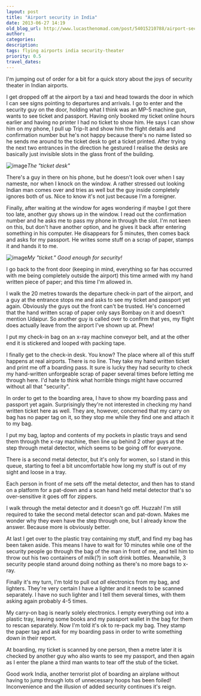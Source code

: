 ```yaml
---
layout: post
title: "Airport security in India"
date: 2013-06-27 14:19
old_blog_url: http://www.lucasthenomad.com/post/54015210788/airport-security-in-india
author: 
categories: 
description: 
tags: flying airports india security-theater
priority: 0.5
travel_dates: 
---
```


I'm jumping out of order for a bit for a quick story about the joys of security theater in Indian airports.

I get dropped off at the airport by a taxi and head towards the door in which I can see signs pointing to departures and arrivals. I go to enter and the security guy on the door, holding what I think was an MP-5 machine gun, wants to see ticket and passport. Having only booked my ticket online hours earlier and having no printer I had no ticket to show him. He says I can show him on my phone, I pull up Trip-It and show him the flight details and confirmation number but he's not happy because there's no name listed so he sends me around to the ticket desk to get a ticket printed. After trying the next two entrances in the direction he gestured I realise the desks are basically just invisible slots in the glass front of the building.

<p class="flickr-image-container"><span class="polaroid"><img alt="image" src="http://media.tumblr.com/c4788b345ab4feb2d6068e42b1a3a8af/tumblr_inline_mp223quYeM1qz4rgp.jpg" /><em>The "ticket desk"</em></span></p>

There's a guy in there on his phone, but he doesn't look over when I say nameste, nor when I knock on the window. A rather stressed out looking Indian man comes over and tries as well but the guy inside completely ignores both of us. Nice to know it's not just because I'm a foreigner.

<!-- more -->

Finally, after waiting at the window for ages wondering if maybe I got there too late, another guy shows up in the window. I read out the confirmation number and he asks me to pass my phone in through the slot. I'm not keen on this, but don't have another option, and he gives it back after entering something in his computer. He disappears for 5 minutes, then comes back and asks for my passport. He writes some stuff on a scrap of paper, stamps it and hands it to me.

<p class="flickr-image-container"><span class="polaroid"><img alt="image" src="http://media.tumblr.com/02c46cf105235e680b369095becfc110/tumblr_inline_mp227gohr21qz4rgp.jpg" /><em>My "ticket." Good enough for security!</em></span></p>

I go back to the front door (keeping in mind, everything so far has occurred with me being completely outside the airport) this time armed with my hand written piece of paper; and this time I'm allowed in.

I walk the 20 metres towards the departure check-in part of the airport, and a guy at the entrance stops me and asks to see my ticket and passport yet again. Obviously the guys out the front can't be trusted. He's concerned that the hand written scrap of paper only says Bombay on it and doesn't mention Udaipur. So another guy is called over to confirm that yes, my flight does actually leave from the airport I've shown up at. Phew!

I put my check-in bag on an x-ray machine conveyor belt, and at the other end it is stickered and looped with packing tape.

I finally get to the check-in desk. You know? The place where all of this stuff happens at real airports. There is no line. They take my hand written ticket and print me off a boarding pass. It sure is lucky they had security to check my hand-written unforgeable scrap of paper several times before letting me through here. I'd hate to think what horrible things might have occurred without all that "security".

In order to get to the boarding area, I have to show my boarding pass and passport yet again. Surprisingly they're not interested in checking my hand written ticket here as well. They are, however, concerned that my carry on bag has no paper tag on it, so they stop me while they find one and attach it to my bag.

I put my bag, laptop and contents of my pockets in plastic trays and send them through the x-ray machine, then line up behind 2 other guys at the step through metal detector, which seems to be going off for everyone.

There is a second metal detector, but it's only for women, so I stand in this queue, starting to feel a bit uncomfortable how long my stuff is out of my sight and loose in a tray.

Each person in front of me sets off the metal detector, and then has to stand on a platform for a pat-down and a scan hand held metal detector that's so over-sensitive it goes off for zippers.

I walk through the metal detector and it doesn't go off. Huzzah! I'm still required to take the second metal detector scan and pat-down. Makes me wonder why they even have the step through one, but I already know the answer. Because more is obviously better.

At last I get over to the plastic tray containing my stuff, and find my bag has been taken aside. This means I have to wait for 10 minutes while one of the security people go through the bag of the man in front of me, and tell him to throw out his two containers of milk(?) in soft drink bottles. Meanwhile, 3 security people stand around doing nothing as there's no more bags to x-ray.

Finally it's my turn, I'm told to pull out _all_ electronics from my bag, and lighters. They're very certain I have a lighter and it needs to be scanned separately. I have no such lighter and I tell them several times, with them asking again probably 4-5 times.

My carry-on bag is nearly solely electronics. I empty everything out into a plastic tray, leaving some books and my passport wallet in the bag for them to rescan separately. Now I'm told it's ok to re-pack my bag. They stamp the paper tag and ask for my boarding pass in order to write something down in their report.

At boarding, my ticket is scanned by one person, then a metre later it is checked by another guy who also wants to see my passport, and then again as I enter the plane a third man wants to tear off the stub of the ticket.

Good work India, another terrorist plot of boarding an airplane without having to jump through lots of unnecessary hoops has been foiled! Inconvenience and the illusion of added security continues it's reign.
